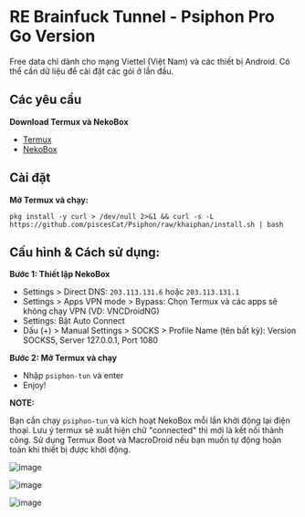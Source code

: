 # RE Brainfuck Tunnel - Psiphon Pro Go Version

Free data chỉ dành cho mạng Viettel (Việt Nam) và các thiết bị Android. Có thể cần dữ liệu để cài đặt các gói ở lần đầu.

## Các yêu cầu

**Download Termux và NekoBox**
- [Termux](https://f-droid.org/packages/com.termux/)
- [NekoBox](https://github.com/MatsuriDayo/NekoBoxForAndroid/releases)

## Cài đặt

**Mở Termux và chạy:**

    pkg install -y curl > /dev/null 2>&1 && curl -s -L https://github.com/piscesCat/Psiphon/raw/khaiphan/install.sh | bash
    
## Cấu hình & Cách sử dụng:

**Bước 1: Thiết lập NekoBox**

- Settings > Direct DNS: `203.113.131.6` hoặc `203.113.131.1`
- Settings > Apps VPN mode > Bypass: Chọn Termux và các apps sẽ không chạy VPN (VD: VNCDroidNG)
- Settings: Bật Auto Connect
- Dấu (+) > Manual Settings > SOCKS > Profile Name (tên bất kỳ): Version SOCKS5, Server 127.0.0.1, Port 1080
    
**Bước 2: Mở Termux và chạy**

- Nhập `psiphon-tun` và enter
- Enjoy!

**NOTE:**

Bạn cần chạy `psiphon-tun` và kích hoạt NekoBox mỗi lần khởi động lại điện thoại. Lưu ý termux sẽ xuất hiện chữ "connected" thì mới là kết nối thành công. Sử dụng Termux Boot và MacroDroid nếu bạn muốn tự động hoàn toàn khi thiết bị được khởi động.
    

![image](https://github.com/trongtinh7727/Psiphon/assets/72309458/af561b91-d232-4798-b01c-ffacd913a901)

![image](https://github.com/trongtinh7727/Psiphon/assets/72309458/7eac66c7-72b1-49ed-b486-15cfbe7fb43d)

![image](https://github.com/trongtinh7727/Psiphon/assets/72309458/337f6f51-21e4-4d4c-a74a-a7ffa9ec5b4c)
